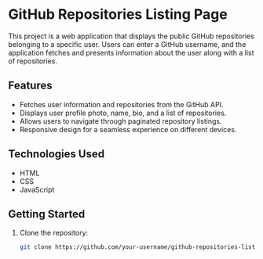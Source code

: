# GitHub Repositories Listing Page

This project is a web application that displays the public GitHub repositories belonging to a specific user. Users can enter a GitHub username, and the application fetches and presents information about the user along with a list of repositories.

## Features

- Fetches user information and repositories from the GitHub API.
- Displays user profile photo, name, bio, and a list of repositories.
- Allows users to navigate through paginated repository listings.
- Responsive design for a seamless experience on different devices.

## Technologies Used

- HTML
- CSS
- JavaScript

## Getting Started

1. Clone the repository:

   ```bash
   git clone https://github.com/your-username/github-repositories-listing.git